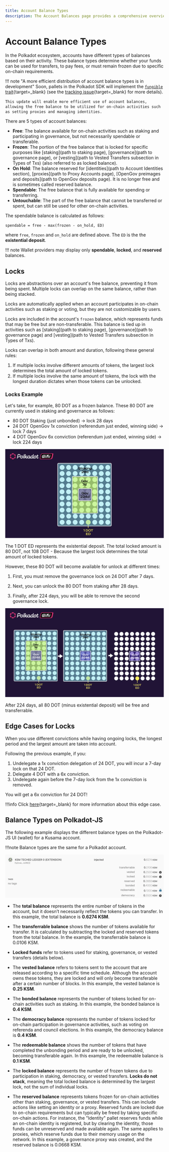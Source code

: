 ```yaml
---
title: Account Balance Types
description: The Account Balances page provides a comprehensive overview of the various types of balances associated with accounts in the Polkadot ecosystem.
---
```


# Account Balance Types

In the Polkadot ecosystem, accounts have different types of balances based on their activity. These balance types determine whether your funds can be used for transfers, to pay fees, or must remain frozen due to specific on-chain requirements.

!!! note "A more efficient distribution of account balance types is in development"
    Soon, pallets in the Polkadot SDK will implement the [`fungible` trait](https://paritytech.github.io/polkadot-sdk/master/frame_support/traits/tokens/fungible/index.html){target=\_blank} (see the [tracking issue](https://github.com/paritytech/polkadot-sdk/issues/226){target=\_blank} for more details). 
    
    This update will enable more efficient use of account balances, allowing the free balance to be utilized for on-chain activities such as setting proxies and managing identities.

There are 5 types of account balances:

- **Free**: The balance available for on-chain activities such as staking and participating in governance, but not necessarily spendable or transferable.
- **Frozen**: The portion of the free balance that is locked for specific purposes like [staking](path to staking page), [governance](path to governance page), or [vesting](path to Vested Transfers subsection in Types of Txs) (also referred to as locked balance).
- **On Hold**: The balance reserved for [identities](path to Account Identities section), [proxies](path to Proxy Accounts page), [OpenGov preimages and deposits](path to OpenGov deposits page). It is no longer free and is sometimes called reserved balance.
- **Spendable**: The free balance that is fully available for spending or transferring.
- **Untouchable**: The part of the free balance that cannot be transferred or spent, but can still be used for other on-chain activities.

The spendable balance is calculated as follows:

```
spendable = free - max(frozen - on_hold, ED)
```

where `free`, `frozen` and `on_hold` are defined above. The `ED` is the the **existential deposit**.

!!! note
    Wallet providers may display only **spendable**, **locked**, and **reserved** balances.

## Locks

Locks are abstractions over an account's free balance, preventing it from being spent. Multiple locks can overlap on the same balance, rather than being stacked. 

Locks are automatically applied when an account participates in on-chain activities such as staking or voting, but they are not customizable by users.

Locks are included in the account's `frozen` balance, which represents funds that may be free but are non-transferable. This balance is tied up in activities such as [staking](path to staking page), [governance](path to governance page) and [vesting](path to Vested Transfers subsection in Types of Txs).

Locks can overlap in both amount and duration, following these general rules:

1. If multiple locks involve different amounts of tokens, the largest lock determines the total amount of locked tokens.
2. If multiple locks involve the same amount of tokens, the lock with the longest duration dictates when those tokens can be unlocked.

### Locks Example

Let's take, for example, 80 DOT as a frozen balance. These 80 DOT are currently used in staking and governance as follows:

- 80 DOT Staking (just unbonded) -> lock 28 days
- 24 DOT OpenGov 1x conviction (referendum just ended, winning side) -> lock 7 days
- 4 DOT OpenGov 6x conviction (referendum just ended, winning side) -> lock 224 days

![](/images/polkadot-protocol/protocol-components/accounts/locks-example-1.webp)

The 1 DOT ED represents the existential deposit. The total locked amount is 80 DOT, not 108 DOT - Because the largest lock determines the total amount of locked tokens.

However, these 80 DOT will become available for unlock at different times: 

1. First, you must remove the governance lock on 24 DOT after 7 days. 

2. Next, you can unlock the 80 DOT from staking after 28 days. 

3. Finally, after 224 days, you will be able to remove the second governance lock.

![](/images/polkadot-protocol/protocol-components/accounts/locks-example-2.webp)

After 224 days, all 80 DOT (minus existential deposit) will be free and transferrable.

## Edge Cases for Locks

When you use different convictions while having ongoing locks, the longest period and the largest amount are taken into account.

Following the previous example, if you:

1. Undelegate a 1x conviction delegation of 24 DOT, you will incur a 7-day lock on that 24 DOT.
2. Delegate 4 DOT with a 6x conviction.
3. Undelegate again before the 7-day lock from the 1x conviction is removed.

You will get a 6x conviction for 24 DOT! 

!!!info
    Click [here](https://substrate.stackexchange.com/questions/5067/delegating-and-undelegating-during-the-lock-period-extends-it-for-the-initial-am){target=\_blank} for more information about this edge case.

## Balance Types on Polkadot-JS

The following example displays the different balance types on the Polkadot-JS UI (wallet) for a Kusama account. 

!!!note
    Balance types are the same for a Polkadot account.

![](/images/polkadot-protocol/protocol-components/accounts/account-balance-types-1.webp)

- The **total balance** represents the entire number of tokens in the account, but it doesn’t necessarily reflect the tokens you can transfer. In this example, the total balance is **0.6274 KSM**.

- The **transferrable balance** shows the number of tokens available for transfer. It is calculated by subtracting the locked and reserved tokens from the total balance. In the example, the transferrable balance is 0.0106 KSM.

- **Locked funds** refer to tokens used for staking, governance, or vested transfers (details below).

- The **vested balance** refers to tokens sent to the account that are released according to a specific time schedule. Although the account owns these tokens, they are locked and will only become transferable after a certain number of blocks. In this example, the vested balance is **0.25 KSM**.

- The **bonded balance** represents the number of tokens locked for on-chain activities such as staking. In this example, the bonded balance is **0.4 KSM**.

- The **democracy balance** represents the number of tokens locked for on-chain participation in governance activities, such as voting on referenda and council elections. In this example, the democracy balance is **0.4 KSM**.

- The **redeemable balance** shows the number of tokens that have completed the unbonding period and are ready to be unlocked, becoming transferable again. In this example, the redeemable balance is **0.1 KSM**.

- The **locked balance** represents the number of frozen tokens due to participation in staking, democracy, or vested transfers. **Locks do not stack**, meaning the total locked balance is determined by the largest lock, not the sum of individual locks.

- The **reserved balance** represents tokens frozen for on-chain activities other than staking, governance, or vested transfers. This can include actions like setting an identity or a proxy. Reserved funds are locked due to on-chain requirements but can typically be freed by taking specific on-chain actions. For instance, the "Identity" pallet reserves funds while an on-chain identity is registered, but by clearing the identity, those funds can be unreserved and made available again. The same applies to proxies, which reserve funds due to their memory usage on the network. In this example, a governance proxy was created, and the reserved balance is 0.0668 KSM.

